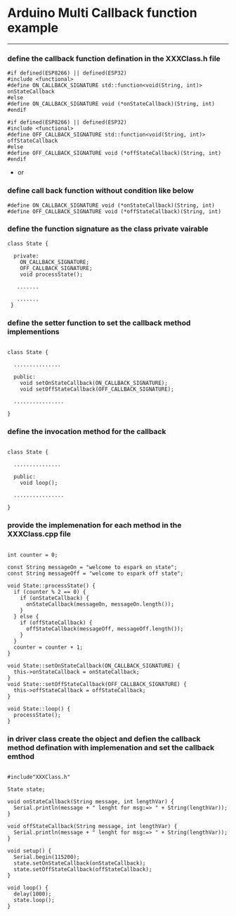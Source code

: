 # Arduino Multi Callback function example 

--- 

### define the callback function defination in the XXXClass.h file 
```
#if defined(ESP8266) || defined(ESP32)
#include <functional>
#define ON_CALLBACK_SIGNATURE std::function<void(String, int)> onStateCallback
#else
#define ON_CALLBACK_SIGNATURE void (*onStateCallback)(String, int)
#endif

#if defined(ESP8266) || defined(ESP32)
#include <functional>
#define OFF_CALLBACK_SIGNATURE std::function<void(String, int)> offStateCallback
#else
#define OFF_CALLBACK_SIGNATURE void (*offStateCallback)(String, int)
#endif

```
* or 

### define call back function without condition like below 
```
#define ON_CALLBACK_SIGNATURE void (*onStateCallback)(String, int)
#define OFF_CALLBACK_SIGNATURE void (*offStateCallback)(String, int)
```

### define the function signature as the class private vairable 

```
class State {

  private:
    ON_CALLBACK_SIGNATURE;
    OFF_CALLBACK_SIGNATURE;
    void processState();

   .......

   .......
 }   
```


### define the setter function to set the callback method implementions 
```

class State {

  ...............

  public:
    void setOnStateCallback(ON_CALLBACK_SIGNATURE);
    void setOffStateCallback(OFF_CALLBACK_SIGNATURE);

  ................

}
````

### define the invocation method for the callback 
````

class State {

  ...............

  public:
    void loop();

  ................

}

````

### provide the implemenation for each method in the XXXClass.cpp file 
```

int counter = 0;

const String messageOn = "welcome to espark on state";
const String messageOff = "welcome to espark off state";

void State::processState() {
  if (counter % 2 == 0) {
    if (onStateCallback) {
      onStateCallback(messageOn, messageOn.length());
    }
  } else {
    if (offStateCallback) {
      offStateCallback(messageOff, messageOff.length());
    }
  }
  counter = counter + 1;
}

void State::setOnStateCallback(ON_CALLBACK_SIGNATURE) {
  this->onStateCallback = onStateCallback;
}
void State::setOffStateCallback(OFF_CALLBACK_SIGNATURE) {
  this->offStateCallback = offStateCallback;
}

void State::loop() {
  processState();
}
```

### in driver class create the object and defien the callback method defination with implemenation and set the callback emthod 
```

#include"XXXClass.h"

State state;

void onStateCallback(String message, int lengthVar) {
  Serial.println(message + " lenght for msg:=> " + String(lengthVar));
}

void offStateCallback(String message, int lengthVar) {
  Serial.println(message + " lenght for msg:=> " + String(lengthVar));
}

void setup() {
  Serial.begin(115200);
  state.setOnStateCallback(onStateCallback);
  state.setOffStateCallback(offStateCallback);
}

void loop() {
  delay(1000);
  state.loop();
}

```

